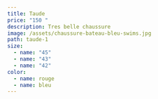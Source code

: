 ```yaml
---
title: Taude
price: "150 "
description: Tres belle chaussure
image: /assets/chaussure-bateau-bleu-swims.jpg
path: taude-1
size:
  - name: "45"
  - name: "43"
  - name: "42"
color:
  - name: rouge
  - name: bleu
---
```

